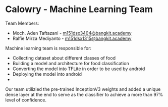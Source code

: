 # Calowry - Machine Learning Team
Team Members:
- Moch. Aden Taftazani - m151dsx3404@bangkit.academy
- Ralfie Mirza Mediyanto - m151dsx1315@bangkit.academy

Machine learning team is responsible for:
- Collecting dataset about different classes of food
- Building a model and architecture for food classification
- Converting the model into TFLite in order to be used by android
- Deploying the model into android
- 
Our team utilizied the pre-trained InceptionV3 weights and added a unique dense layer at the end to serve as the classifier to achieve a more than 97% level of confidence.
